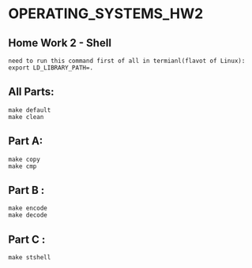 # OPERATING_SYSTEMS_HW2
## Home Work 2 - Shell

<div dir='ltr'>
   
	need to run this command first of all in termianl(flavot of Linux): export LD_LIBRARY_PATH=.


</div>


## All Parts:

<div dir='ltr'>

    make default
	make clean 

</div>

## Part A:
<div dir='ltr'>

    make copy
	make cmp 

</div>

## Part B :
<div dir='ltr'>

    make encode
	make decode 
</div>
  
<div dir='ltr'>  


</div>


## Part C :
<div dir='ltr'>  

    make stshell

</div>

